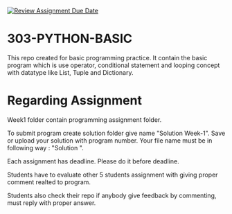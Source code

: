 [![Review Assignment Due Date](https://classroom.github.com/assets/deadline-readme-button-24ddc0f5d75046c5622901739e7c5dd533143b0c8e959d652212380cedb1ea36.svg)](https://classroom.github.com/a/iH8JQlKD)
# 303-PYTHON-BASIC
This repo created for basic programming practice. It contain the basic program which is use operator, conditional statement and looping concept with datatype like List, Tuple and Dictionary.

Regarding Assignment
====================

Week1 folder contain programming assignment folder.

To submit program create solution folder give name "Solution Week-1". Save or upload your solution with program number. Your file name must be in following way : "Solution <program number>".

Each assignment has deadline. Please do it before deadline.

Students have to evaluate other 5 students assignment with giving proper comment realted to program.

Students also check their repo if anybody give feedback by commenting, must reply with proper answer.
